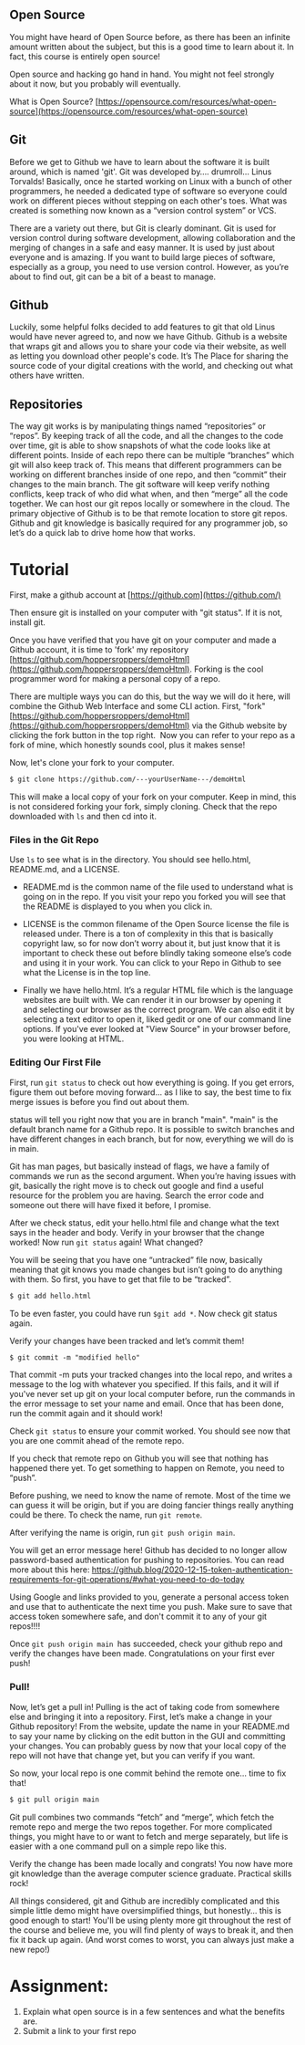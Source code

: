 ## Open Source

You might have heard of Open Source before, as there has been an
infinite amount written about the subject, but this is a good time to
learn about it. In fact, this course is entirely open source!

Open source and hacking go hand in hand. You might not feel strongly
about it now, but you probably will eventually.

What is Open Source?
[https://opensource.com/resources/what-open-source](https://opensource.com/resources/what-open-source)

## Git

Before we get to Github we have to learn about the software it is built
around, which is named 'git'. Git was developed by…. drumroll… Linus
Torvalds! Basically, once he started working on Linux with a bunch of
other programmers, he needed a dedicated type of software so everyone
could work on different pieces without stepping on each other's toes.
What was created is something now known as a “version control system” or
VCS.

There are a variety out there, but Git is clearly dominant. Git is used
for version control during software development, allowing collaboration
and the merging of changes in a safe and easy manner. It is used by just
about everyone and is amazing. If you want to build large pieces of
software, especially as a group, you need to use version control.
However, as you’re about to find out, git can be a bit of a beast to
manage.

## Github

Luckily, some helpful folks decided to add features to git that old
Linus would have never agreed to, and now we have Github. Github is a
website that wraps git and allows you to share your code via their
website, as well as letting you download other people's code. It’s The
Place for sharing the source code of your digital creations with the
world, and checking out what others have written.

## Repositories

The way git works is by manipulating things named “repositories” or
“repos”. By keeping track of all the code, and all the changes to the
code over time, git is able to show snapshots of what the code looks
like at different points. Inside of each repo there can be multiple
“branches” which git will also keep track of. This means that different
programmers can be working on different branches inside of one repo, and
then “commit” their changes to the main branch. The git software will
keep verify nothing conflicts, keep track of who did what when, and then
“merge” all the code together. We can host our git repos locally or
somewhere in the cloud. The primary objective of Github is to be that
remote location to store git repos. Github and git knowledge is
basically required for any programmer job, so let’s do a quick lab to
drive home how that works.

# Tutorial

First, make a github account at
[https://github.com](https://github.com/)

Then ensure git is installed on your computer with "git status". If it
is not, install git.

Once you have verified that you have git on your computer and made a
Github account, it is time to 'fork' my repository
[https://github.com/hoppersroppers/demoHtml](https://github.com/hoppersroppers/demoHtml).
Forking is the cool programmer word for making a personal copy of a
repo.

There are multiple ways you can do this, but the way we will do it here,
will combine the Github Web Interface and some CLI action. First, "fork"
[https://github.com/hoppersroppers/demoHtml](https://github.com/hoppersroppers/demoHtml)
via the Github website by clicking the fork button in the top right.
 Now you can refer to your repo as a fork of mine, which honestly sounds
cool, plus it makes sense! 

Now, let's clone your fork to your computer.

``` default
$ git clone https://github.com/---yourUserName---/demoHtml
```

This will make a local copy of your fork on your computer. Keep in mind,
this is not considered forking your fork, simply cloning. Check that the
repo downloaded with `ls` and then cd into it.

### Files in the Git Repo

Use `ls` to see what is in the directory. You should see hello.html,
README.md, and a LICENSE.

-   README.md is the common name of the file used to understand what is
    going on in the repo. If you visit your repo you forked you will see
    that the README is displayed to you when you click in.

-   LICENSE is the common filename of the Open Source license the file
    is released under. There is a ton of complexity in this that is
    basically copyright law, so for now don’t worry about it, but just
    know that it is important to check these out before blindly taking
    someone else’s code and using it in your work. You can click to your
    Repo in Github to see what the License is in the top line.

-   Finally we have hello.html. It’s a regular HTML file which is the
    language websites are built with. We can render it in our browser by
    opening it and selecting our browser as the correct program. We can
    also edit it by selecting a text editor to open it, liked gedit or
    one of our command line options. If you've ever looked at "View
    Source" in your browser before, you were looking at HTML.

### Editing Our First File

First, run `git status` to check out how everything is going. If you get
errors, figure them out before moving forward... as I like to say, the
best time to fix merge issues is before you find out about them. 

status will tell you right now that you are in branch "main". "main" is
the default branch name for a Github repo. It is possible to switch
branches and have different changes in each branch, but for now,
everything we will do is in main.

Git has man pages, but basically instead of flags, we have a family of
commands we run as the second argument. When you’re having issues with
git, basically the right move is to check out google and find a useful
resource for the problem you are having. Search the error code and
someone out there will have fixed it before, I promise.

After we check status, edit your hello.html file and change what the
text says in the header and body. Verify in your browser that the change
worked! Now run `git status` again! What changed?

You will be seeing that you have one “untracked” file now, basically
meaning that git knows you made changes but isn’t going to do anything
with them. So first, you have to get that file to be “tracked”.

``` default
$ git add hello.html 
```

To be even faster, you could have run `$git add *`. Now check git status
again.

Verify your changes have been tracked and let’s commit them!

``` default
$ git commit -m "modified hello"
```

That commit -m puts your tracked changes into the local repo, and writes
a message to the log with whatever you specified. If this fails, and it
will if you've never set up git on your local computer before, run the
commands in the error message to set your name and email. Once that has
been done, run the commit again and it should work!

Check `git status` to ensure your commit worked. You should see now that
you are one commit ahead of the remote repo.

If you check that remote repo on Github you will see that nothing has
happened there yet. To get something to happen on Remote, you need to
“push”.

Before pushing, we need to know the name of remote. Most of the time we
can guess it will be origin, but if you are doing fancier things really
anything could be there. To check the name, run `git remote`. 

After verifying the name is origin, run `git push origin main`.

You will get an error message here! Github has decided to no longer
allow password-based authentication for pushing to repositories. You can
read more about this here:
<https://github.blog/2020-12-15-token-authentication-requirements-for-git-operations/#what-you-need-to-do-today> 

Using Google and links provided to you, generate a personal access token
and use that to authenticate the next time you push. Make sure to save
that access token somewhere safe, and don't commit it to any of your git
repos!!!! 

Once `git push origin main `has succeeded, check your github repo and
verify the changes have been made. Congratulations on your first ever
push!

### Pull!

Now, let’s get a pull in! Pulling is the act of taking code from
somewhere else and bringing it into a repository. First, let’s make a
change in your Github repository! From the website, update the name in
your README.md to say your name by clicking on the edit button in the
GUI and committing your changes. You can probably guess by now that your
local copy of the repo will not have that change yet, but you can verify
if you want.

So now, your local repo is one commit behind the remote one… time to fix
that!

``` default
$ git pull origin main
```

Git pull combines two commands “fetch” and “merge”, which fetch the
remote repo and merge the two repos together. For more complicated
things, you might have to or want to fetch and merge separately, but
life is easier with a one command pull on a simple repo like this.

Verify the change has been made locally and congrats! You now have more
git knowledge than the average computer science graduate. Practical
skills rock!

All things considered, git and Github are incredibly complicated and
this simple little demo might have oversimplified things, but
honestly... this is good enough to start! You'll be using plenty more
git throughout the rest of the course and believe me, you will find
plenty of ways to break it, and then fix it back up again. (And worst
comes to worst, you can always just make a new repo!)

# Assignment:

1.  Explain what open source is in a few sentences and what the benefits
    are.
2.  Submit a link to your first repo
